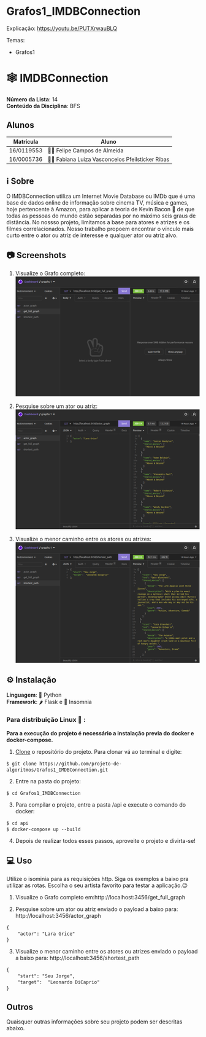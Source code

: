 # Grafos1_IMDBConnection

Explicação: https://youtu.be/PUTXrwauBLQ

Temas:
 - Grafos1

# 🕸️ IMDBConnection
  
**Número da Lista**: 14<br>
**Conteúdo da Disciplina**: BFS <br>

## Alunos
|Matrícula | Aluno |
| -- | -- |
| 16/0119553  |  👨‍💻 Felipe Campos de Almeida |
| 16/0005736  |  👩‍💻 Fabiana Luiza Vasconcelos Pfeilsticker Ribas |

## ℹ️ Sobre 
O IMDBConnection utiliza um Internet Movie Database ou IMDb que é uma base de dados online de informação sobre cinema TV, música e games, hoje pertencente à Amazon, para aplicar a teoria de Kevin Bacon 🥓 de que todas as pessoas do mundo estão separadas por no máximo seis graus de distância. No nossso projeto, limitamos a base para atores e atrizes e os filmes correlacionados. Nosso trabalho propoem encontrar o vínculo mais curto entre o ator ou atriz de interesse e qualquer ator ou atriz alvo.

## 📷 Screenshots 

1) Visualize o Grafo completo:
![get_full_graph](img/full_graph.jpg)

2) Pesquise sobre um ator ou atriz:
![actor_graph](img/actor_graph.jpg)

3) Visualize o menor caminho entre os atores ou atrizes:
![shortest_path](img/shortest_path.jpg)

## ⚙️ Instalação 
**Linguagem**: 🐍 Python<br>
**Framework**: 🌶️ Flask e 💜 Insomnia<br>


### Para distribuição Linux 🐧 :

**Para a execução do projeto é necessário a instalação previa do docker e docker-compose.**

1) [Clone](https://help.github.com/en/articles/cloning-a-repository) o repositório do projeto. Para clonar vá ao terminal e digite:
~~~
$ git clone https://github.com/projeto-de-algoritmos/Grafos1_IMDBConnection.git
~~~

2) Entre na pasta do projeto:
~~~
$ cd Grafos1_IMDBConnection
~~~

3) Para compilar o projeto, entre a pasta /api e execute o comando do docker:
~~~
$ cd api
$ docker-compose up --build
~~~

4) Depois de realizar todos esses passos, aproveite o projeto e divirta-se!

## 💻 Uso 
Utilize o isominia para as requisições http. Siga os exemplos a baixo pra utilizar as rotas. Escolha o seu artista favorito para testar a aplicação.😉


1) Visualize o Grafo completo em:http://localhost:3456/get_full_graph

2) Pesquise sobre um ator ou atriz enviado o payload a baixo para: http://localhost:3456/actor_graph
~~~
{
    "actor": "Lara Grice"
}
~~~

3) Visualize o menor caminho entre os atores ou atrizes enviado o payload a baixo para: http://localhost:3456/shortest_path
~~~
{ 
    "start": "Seu Jorge",
    "target":  "Leonardo DiCaprio"
}
~~~

## Outros 
Quaisquer outras informações sobre seu projeto podem ser descritas abaixo.
